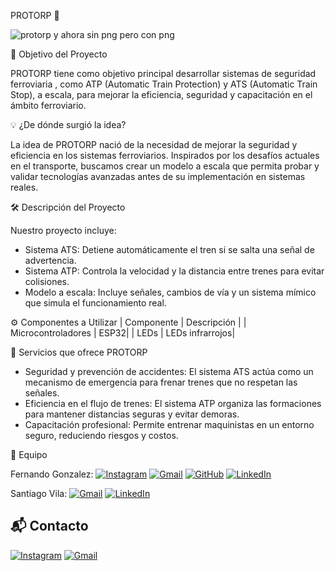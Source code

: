 PROTORP 🚆

![protorp y ahora sin png pero con png](https://github.com/user-attachments/assets/7bb069b1-c0a1-4d2d-bb31-47779716bc6c)

🌟 Objetivo del Proyecto

PROTORP tiene como objetivo principal desarrollar sistemas de seguridad ferroviaria , como ATP (Automatic Train Protection) y ATS (Automatic Train Stop), a escala, para mejorar la eficiencia, seguridad y capacitación en el ámbito ferroviario.

💡 ¿De dónde surgió la idea?

La idea de PROTORP nació de la necesidad de mejorar la seguridad y eficiencia en los sistemas ferroviarios. Inspirados por los desafíos actuales en el transporte, buscamos crear un modelo a escala que permita probar y validar tecnologías avanzadas antes de su implementación en sistemas reales.

🛠️ Descripción del Proyecto

Nuestro proyecto incluye:
- Sistema ATS: Detiene automáticamente el tren si se salta una señal de advertencia.
- Sistema ATP: Controla la velocidad y la distancia entre trenes para evitar colisiones.
- Modelo a escala: Incluye señales, cambios de vía y un sistema mímico que simula el funcionamiento real.
 

⚙️ Componentes a Utilizar
| Componente | Descripción | 
| Microcontroladores | ESP32| 
| LEDs | LEDs infrarrojos| 


🚀 Servicios que ofrece PROTORP
- Seguridad y prevención de accidentes: El sistema ATS actúa como un mecanismo de emergencia para frenar trenes que no respetan las señales.
- Eficiencia en el flujo de trenes: El sistema ATP organiza las formaciones para mantener distancias seguras y evitar demoras.
- Capacitación profesional: Permite entrenar maquinistas en un entorno seguro, reduciendo riesgos y costos.


👥 Equipo

Fernando Gonzalez: 
[![Instagram](https://img.shields.io/badge/Instagram-%23E4405F.svg?style=for-the-badge&logo=instagram&logoColor=white)](https://www.instagram.com/joako.ggn/?utm_source=ig_web_button_share_sheet)
[![Gmail](https://img.shields.io/badge/Gmail-%23D14836.svg?style=for-the-badge&logo=gmail&logoColor=white)](mailto:joaquingonzaleznogueira85@gmail.com)
[![GitHub](https://img.shields.io/badge/GitHub-%23121011.svg?style=for-the-badge&logo=github&logoColor=white)](https://github.com/Joacojgn)
[![LinkedIn](https://img.shields.io/badge/LinkedIn-%230077B5.svg?style=for-the-badge&logo=linkedin&logoColor=white)](https://www.linkedin.com/in/fernandojoaquingonzaleznogueira)

Santiago Vila: [![Gmail](https://img.shields.io/badge/Gmail-%23D14836.svg?style=for-the-badge&logo=gmail&logoColor=white)](mailto:santucraft98@gmail.com)
[![LinkedIn](https://img.shields.io/badge/LinkedIn-%230077B5.svg?style=for-the-badge&logo=linkedin&logoColor=white)](https://www.linkedin.com/in/santiagonicolasvila)

## 📬 Contacto
[![Instagram](https://img.shields.io/badge/Instagram-%23E4405F.svg?style=for-the-badge&logo=instagram&logoColor=white)](https://www.instagram.com/protorp25/)
[![Gmail](https://img.shields.io/badge/Gmail-%23D14836.svg?style=for-the-badge&logo=gmail&logoColor=white)](mailto:protorp25@gmail.com)






